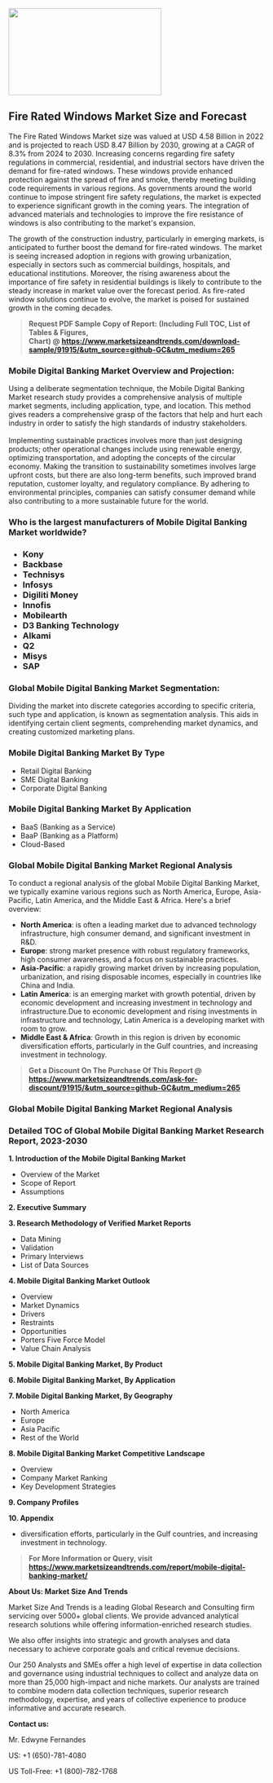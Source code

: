 <p><img class="alignnone size-medium wp-image-20088" src="https://ffe5etoiles.com/wp-content/uploads/2024/12/MST1-300x171.png" alt="" width="300" height="171" /></p><h2>Fire Rated Windows Market Size and Forecast</h2><p>The Fire Rated Windows Market size was valued at USD 4.58 Billion in 2022 and is projected to reach USD 8.47 Billion by 2030, growing at a CAGR of 8.3% from 2024 to 2030. Increasing concerns regarding fire safety regulations in commercial, residential, and industrial sectors have driven the demand for fire-rated windows. These windows provide enhanced protection against the spread of fire and smoke, thereby meeting building code requirements in various regions. As governments around the world continue to impose stringent fire safety regulations, the market is expected to experience significant growth in the coming years. The integration of advanced materials and technologies to improve the fire resistance of windows is also contributing to the market's expansion.</p><p>The growth of the construction industry, particularly in emerging markets, is anticipated to further boost the demand for fire-rated windows. The market is seeing increased adoption in regions with growing urbanization, especially in sectors such as commercial buildings, hospitals, and educational institutions. Moreover, the rising awareness about the importance of fire safety in residential buildings is likely to contribute to the steady increase in market value over the forecast period. As fire-rated window solutions continue to evolve, the market is poised for sustained growth in the coming decades.</p></p><blockquote id="" class=""><strong>Request PDF Sample Copy of Report: (Including Full TOC, List of Tables &amp; Figures, Chart)&nbsp;@&nbsp;<strong><a href="https://www.marketsizeandtrends.com/download-sample/91915/&utm_source=github-GC&utm_medium=265" target="_blank">https://www.marketsizeandtrends.com/download-sample/91915/&utm_source=github-GC&utm_medium=265</a></strong></strong></blockquote><h3 id="" class="">Mobile Digital Banking Market&nbsp;Overview and Projection:</h3><p id="" class="">Using a deliberate segmentation technique, the Mobile Digital Banking Market research study provides a comprehensive analysis of multiple market segments, including application, type, and location. This method gives readers a comprehensive grasp of the factors that help and hurt each industry in order to satisfy the high standards of industry stakeholders. <br /> <br />Implementing sustainable practices involves more than just designing products; other operational changes include using renewable energy, optimizing transportation, and adopting the concepts of the circular economy. Making the transition to sustainability sometimes involves large upfront costs, but there are also long-term benefits, such improved brand reputation, customer loyalty, and regulatory compliance. By adhering to environmental principles, companies can satisfy consumer demand while also contributing to a more sustainable future for the world.</p><h3 id="" class="">Who is the largest manufacturers of&nbsp;Mobile Digital Banking Market worldwide?</h3><h3 class=""><p><ul><li>Kony </li><li> Backbase </li><li> Technisys </li><li> Infosys </li><li> Digiliti Money </li><li> Innofis </li><li> Mobilearth </li><li> D3 Banking Technology </li><li> Alkami </li><li> Q2 </li><li> Misys </li><li> SAP</li></ul></p></h3><h3 id="" class="">Global&nbsp;Mobile Digital Banking Market Segmentation:</h3><p id="" class="">Dividing the market into discrete categories according to specific criteria, such type and application, is known as segmentation analysis. This aids in identifying certain client segments, comprehending market dynamics, and creating customized marketing plans.</p><h3 id="" class="">Mobile Digital Banking Market&nbsp;By Type</h3><p><p><ul><li>Retail Digital Banking </li><li> SME Digital Banking </li><li> Corporate Digital Banking</p></li></ul></p></p><h3 id="" class="">Mobile Digital Banking Market&nbsp;By Application</h3><p class=""><p><ul><li>BaaS (Banking as a Service) </li><li> BaaP (Banking as a Platform) </li><li> Cloud-Based</li></ul></p></p><h3 id="" class="">Global Mobile Digital Banking Market Regional Analysis</h3><p id="" class="">To conduct a regional analysis of the global Mobile Digital Banking Market, we typically examine various regions such as North America, Europe, Asia-Pacific, Latin America, and the Middle East &amp; Africa. Here's a brief overview:</p><ul><li><strong>North America</strong>: is often a leading market due to advanced technology infrastructure, high consumer demand, and significant investment in R&amp;D.</li><li><strong>Europe</strong>: strong market presence with robust regulatory frameworks, high consumer awareness, and a focus on sustainable practices.</li><li><strong>Asia-Pacific</strong>: a rapidly growing market driven by increasing population, urbanization, and rising disposable incomes, especially in countries like China and India.</li><li><strong>Latin America</strong>: is an emerging market with growth potential, driven by economic development and increasing investment in technology and infrastructure.Due to economic development and rising investments in infrastructure and technology, Latin America is a developing market with room to grow.</li><li><strong>Middle East &amp; Africa</strong>: Growth in this region is driven by economic diversification efforts, particularly in the Gulf countries, and increasing investment in technology.</li></ul><blockquote id="" class=""><strong>Get a Discount On The Purchase Of This Report @ <strong><a href="https://www.marketsizeandtrends.com/ask-for-discount/91915/&utm_source=github-GC&utm_medium=265" target="_blank">https://www.marketsizeandtrends.com/ask-for-discount/91915/&utm_source=github-GC&utm_medium=265</a></strong></strong></blockquote><h3 id="" class="">Global Mobile Digital Banking Market Regional Analysis</h3><h3 id="" class="">Detailed TOC of Global Mobile Digital Banking Market Research Report, 2023-2030</h3><p id="" class=""><strong>1. Introduction of the Mobile Digital Banking Market</strong></p><ul><li>Overview of the Market</li><li>Scope of Report</li><li>Assumptions</li></ul><p id="" class=""><strong>2. Executive Summary</strong></p><p id="" class=""><strong>3. Research Methodology of Verified Market Reports</strong></p><ul><li>Data Mining</li><li>Validation</li><li>Primary Interviews</li><li>List of Data Sources</li></ul><p id="" class=""><strong>4. Mobile Digital Banking Market Outlook</strong></p><ul><li>Overview</li><li>Market Dynamics</li><li>Drivers</li><li>Restraints</li><li>Opportunities</li><li>Porters Five Force Model</li><li>Value Chain Analysis</li></ul><p id="" class=""><strong>5. Mobile Digital Banking Market, By Product</strong></p><p id="" class=""><strong>6. Mobile Digital Banking Market, By Application</strong></p><p id="" class=""><strong>7. Mobile Digital Banking Market, By Geography</strong></p><ul><li>North America</li><li>Europe</li><li>Asia Pacific</li><li>Rest of the World</li></ul><p id="" class=""><strong>8. Mobile Digital Banking Market Competitive Landscape</strong></p><ul><li>Overview</li><li>Company Market Ranking</li><li>Key Development Strategies</li></ul><p id="" class=""><strong>9. Company Profiles</strong></p><p id="" class=""><strong>10. Appendix</strong></p><ul><li>diversification efforts, particularly in the Gulf countries, and increasing investment in technology.</li></ul><blockquote id="" class=""><strong>For More Information or Query, visit <strong><strong><a href="https://www.marketsizeandtrends.com/report/mobile-digital-banking-market/" target="_blank">https://www.marketsizeandtrends.com/report/mobile-digital-banking-market/</a></strong></strong></strong></blockquote><p id="" class=""><strong>About Us: Market Size And Trends</strong></p><p id="" class="">Market Size And Trends is a leading Global Research and Consulting firm servicing over 5000+ global clients. We provide advanced analytical research solutions while offering information-enriched research studies.</p><p id="" class="">We also offer insights into strategic and growth analyses and data necessary to achieve corporate goals and critical revenue decisions.</p><p id="" class="">Our 250 Analysts and SMEs offer a high level of expertise in data collection and governance using industrial techniques to collect and analyze data on more than 25,000 high-impact and niche markets. Our analysts are trained to combine modern data collection techniques, superior research methodology, expertise, and years of collective experience to produce informative and accurate research.</p><p id="" class=""><strong>Contact us:</strong></p><p id="" class="">Mr. Edwyne Fernandes</p><p id="" class="">US: +1 (650)-781-4080</p><p id="" class="">US Toll-Free: +1 (800)-782-1768</p>

